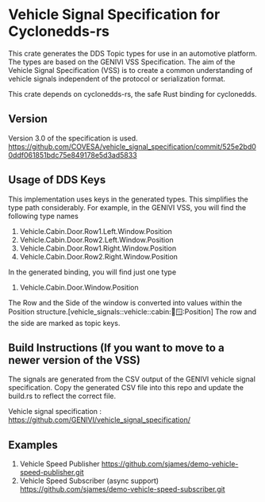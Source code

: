 # Vehicle Signal Specification for Cyclonedds-rs

This crate generates the DDS Topic types for use in an automotive platform. The types are
based on the GENIVI VSS Specification. The aim of the Vehicle Signal Specification (VSS) is to create a common understanding of vehicle signals independent of the protocol or serialization format.

This crate depends on cyclonedds-rs, the safe Rust binding for cyclonedds.

## Version

Version 3.0 of the specification is used. https://github.com/COVESA/vehicle_signal_specification/commit/525e2bd00ddf061851bdc75e849178e5d3ad5833

## Usage of DDS Keys

This implementation uses keys in the generated types. This simplifies the type path considerably.  For example, in the GENIVI VSS, you will find the following type names

1. Vehicle.Cabin.Door.Row1.Left.Window.Position
2. Vehicle.Cabin.Door.Row2.Left.Window.Position
3. Vehicle.Cabin.Door.Row1.Right.Window.Position
4. Vehicle.Cabin.Door.Row2.Right.Window.Position

In the generated binding, you will find just one type
1. Vehicle.Cabin.Door.Window.Position

The Row and the Side of the window is converted into values within the Position structure.[vehicle_signals::vehicle::cabin::door::window::Position] The row and the side are marked as topic keys.

## Build Instructions (If you want to move to a newer version of the VSS)

The signals are generated from the CSV output of the GENIVI vehicle signal specification. Copy the generated CSV file into this repo and update the build.rs to reflect the correct file.

Vehicle signal specification : https://github.com/GENIVI/vehicle_signal_specification/

## Examples

1. Vehicle Speed Publisher https://github.com/sjames/demo-vehicle-speed-publisher.git
2. Vehicle Speed Subscriber (async support) https://github.com/sjames/demo-vehicle-speed-subscriber.git




